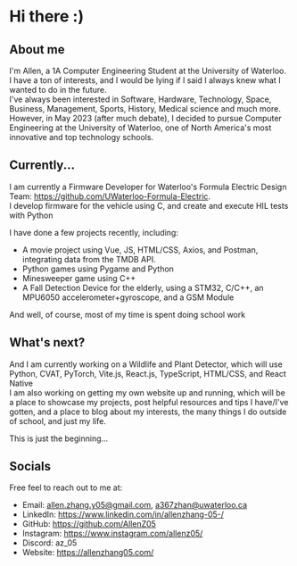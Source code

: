 # Hi there :)

## About me 
I'm Allen, a 1A Computer Engineering Student at the University of Waterloo. <br>
I have a ton of interests, and I would be lying if I said I always knew what I wanted to do in the future. <br>
I've always been interested in Software, Hardware, Technology, Space, Business, Management, Sports, History, Medical science and much more. <br>
However, in May 2023 (after much debate), I decided to pursue Computer Engineering at the University of Waterloo, one of North America's most innovative and top technology schools. <br>

## Currently... 
I am currently a Firmware Developer for Waterloo's Formula Electric Design Team: https://github.com/UWaterloo-Formula-Electric. <br>
I develop firmware for the vehicle using C, and create and execute HIL tests with Python

I have done a few projects recently, including: 
- A movie project using Vue, JS, HTML/CSS, Axios, and Postman, integrating data from the TMDB API. 
- Python games using Pygame and Python 
- Minesweeper game using C++
- A Fall Detection Device for the elderly, using a STM32, C/C++, an MPU6050 accelerometer+gyroscope, and a GSM Module 

And well, of course, most of my time is spent doing school work

## What's next?
And I am currently working on a Wildlife and Plant Detector, which will use Python, CVAT, PyTorch, Vite.js, React.js, TypeScript, HTML/CSS, and React Native <br>
I am also working on getting my own website up and running, which will be a place to showcase my projects, post helpful resources and tips I have/I've gotten, and a place to blog about my interests, the many things I do outside of school, and just my life. 

This is just the beginning...

## Socials
Free feel to reach out to me at:
- Email: allen.zhang.y05@gmail.com, a367zhan@uwaterloo.ca
- LinkedIn: https://www.linkedin.com/in/allenzhang-05-/
- GitHub: https://github.com/AllenZ05
- Instagram: https://www.instagram.com/allenz05/
- Discord: az_05
- Website: https://allenzhang05.com/
